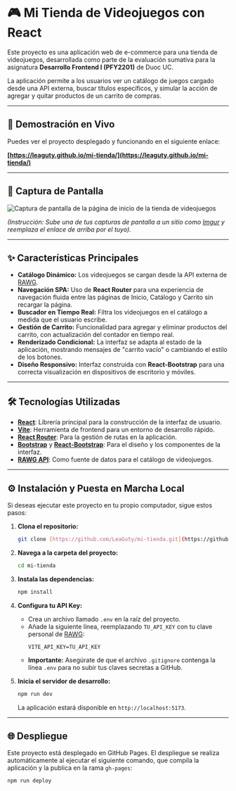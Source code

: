 # 🎮 Mi Tienda de Videojuegos con React

Este proyecto es una aplicación web de e-commerce para una tienda de videojuegos, desarrollada como parte de la evaluación sumativa para la asignatura **Desarrollo Frontend I (PFY2201)** de Duoc UC.

La aplicación permite a los usuarios ver un catálogo de juegos cargado desde una API externa, buscar títulos específicos, y simular la acción de agregar y quitar productos de un carrito de compras.

---

## 🚀 Demostración en Vivo

Puedes ver el proyecto desplegado y funcionando en el siguiente enlace:

**[https://leaguty.github.io/mi-tienda/](https://leaguty.github.io/mi-tienda/)**

---

## 📸 Captura de Pantalla

![Captura de pantalla de la página de inicio de la tienda de videojuegos]([https://i.imgur.com/tu_enlace_a_la_imagen.png](https://imgur.com/doqyGB6))

*(Instrucción: Sube una de tus capturas de pantalla a un sitio como [Imgur](https://imgur.com/upload) y reemplaza el enlace de arriba por el tuyo).*

---

## ✨ Características Principales

* **Catálogo Dinámico:** Los videojuegos se cargan desde la API externa de [RAWG](https://rawg.io/).
* **Navegación SPA:** Uso de **React Router** para una experiencia de navegación fluida entre las páginas de Inicio, Catálogo y Carrito sin recargar la página.
* **Buscador en Tiempo Real:** Filtra los videojuegos en el catálogo a medida que el usuario escribe.
* **Gestión de Carrito:** Funcionalidad para agregar y eliminar productos del carrito, con actualización del contador en tiempo real.
* **Renderizado Condicional:** La interfaz se adapta al estado de la aplicación, mostrando mensajes de "carrito vacío" o cambiando el estilo de los botones.
* **Diseño Responsivo:** Interfaz construida con **React-Bootstrap** para una correcta visualización en dispositivos de escritorio y móviles.

---

## 🛠️ Tecnologías Utilizadas

* **[React](https://reactjs.org/)**: Librería principal para la construcción de la interfaz de usuario.
* **[Vite](https://vitejs.dev/)**: Herramienta de frontend para un entorno de desarrollo rápido.
* **[React Router](https://reactrouter.com/)**: Para la gestión de rutas en la aplicación.
* **[Bootstrap](https://getbootstrap.com/)** y **[React-Bootstrap](https://react-bootstrap.github.io/)**: Para el diseño y los componentes de la interfaz.
* **[RAWG API](https://rawg.io/apidocs)**: Como fuente de datos para el catálogo de videojuegos.

---

## ⚙️ Instalación y Puesta en Marcha Local

Si deseas ejecutar este proyecto en tu propio computador, sigue estos pasos:

1.  **Clona el repositorio:**
    ```bash
    git clone [https://github.com/LeaGuty/mi-tienda.git](https://github.com/LeaGuty/mi-tienda.git)
    ```

2.  **Navega a la carpeta del proyecto:**
    ```bash
    cd mi-tienda
    ```

3.  **Instala las dependencias:**
    ```bash
    npm install
    ```

4.  **Configura tu API Key:**
    * Crea un archivo llamado `.env` en la raíz del proyecto.
    * Añade la siguiente línea, reemplazando `TU_API_KEY` con tu clave personal de [RAWG](https://rawg.io/apikey):
        ```
        VITE_API_KEY=TU_API_KEY
        ```
    * **Importante:** Asegúrate de que el archivo `.gitignore` contenga la línea `.env` para no subir tus claves secretas a GitHub.

5.  **Inicia el servidor de desarrollo:**
    ```bash
    npm run dev
    ```
    La aplicación estará disponible en `http://localhost:5173`.

---

## 🌐 Despliegue

Este proyecto está desplegado en GitHub Pages. El despliegue se realiza automáticamente al ejecutar el siguiente comando, que compila la aplicación y la publica en la rama `gh-pages`:

```bash
npm run deploy
